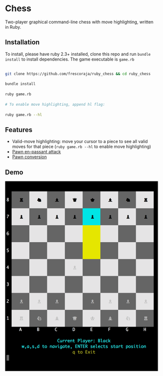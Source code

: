 # Chess

Two-player graphical command-line chess with move highlighting, written in Ruby.

## Installation

To install, please have ruby 2.3+ installed, clone this repo and run `bundle
install` to install dependencies.  The game executable is `game.rb`

```bash

git clone https://github.com/frescoraja/ruby_chess && cd ruby_chess

bundle install

ruby game.rb

# To enable move highlighting, append hl flag:

ruby game.rb --hl
```

## Features

- Valid-move highlighting: move your cursor to a piece to see all valid moves
    for that piece (`ruby game.rb --hl` to enable move highlighting)
- [Pawn en-passant attack](https://en.wikipedia.org/wiki/En_passant)
- [Pawn conversion](http://www.4chessrules.com/converting-pawns-into-higher-pieces.html)

## Demo

![Chess Demo](chessgame.gif)
